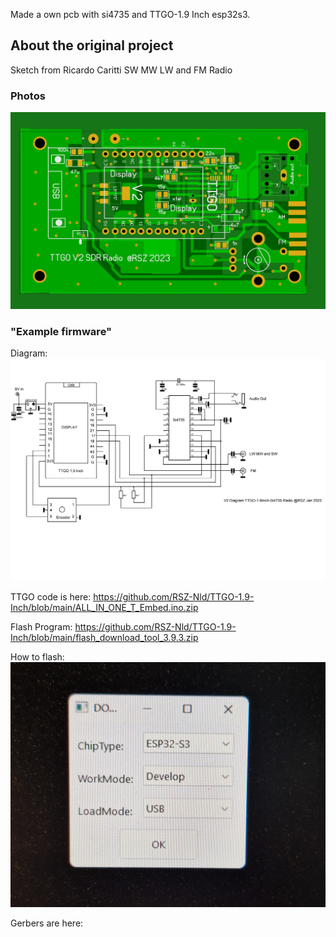 Made a own pcb with si4735 and TTGO-1.9 Inch esp32s3.
## About the original project
Sketch from Ricardo Caritti
SW MW LW and FM Radio 
### Photos
![Photo 0]( https://github.com/RSZ-Nld/TTGO-1.9-Inch/blob/main/TTGO--1.9.jpg)
### "Example firmware"
Diagram: 
![Photo 10]( https://github.com/RSZ-Nld/TTGO-1.9-Inch/blob/main/TTGO-1.9.jpg)

TTGO code is here: 
https://github.com/RSZ-Nld/TTGO-1.9-Inch/blob/main/ALL_IN_ONE_T_Embed.ino.zip

Flash Program:
https://github.com/RSZ-Nld/TTGO-1.9-Inch/blob/main/flash_download_tool_3.9.3.zip

How to flash:
![Photo 11]( https://github.com/RSZ-Nld/TTGO-1.9-Inch/blob/main/Flash-Prog.jpg)






Gerbers are here:  

